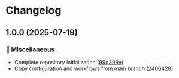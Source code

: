 # Changelog

## 1.0.0 (2025-07-19)


### 🔧 Miscellaneous

* Complete repository initialization ([99d399e](https://github.com/danielscholl-osdu/core-lib-common/commit/99d399eb8ad15f39cfe61a434a09f90042ed9c8c))
* Copy configuration and workflows from main branch ([2406428](https://github.com/danielscholl-osdu/core-lib-common/commit/2406428b84042ce10a2d118150b5fa493ecfd836))
